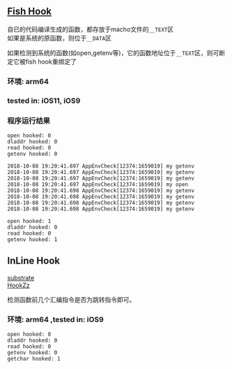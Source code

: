 ## [Fish Hook](https://github.com/facebook/fishhook)

自已的代码编译生成的函数，都存放于macho文件的`__TEXT`区  
如果是系统的原函数，则位于`__DATA`区

如果检测到系统的函数(如open,getenv等)，它的函数地址位于`__TEXT`区，则可断定它被fish hook重绑定了

### 环境: arm64 
### tested in: iOS11, iOS9
### 程序运行结果

```
open hooked: 0
dladdr hooked: 0
read hooked: 0
getenv hooked: 0

2018-10-08 19:20:41.697 AppEnvCheck[12374:1659019] my getenv
2018-10-08 19:20:41.697 AppEnvCheck[12374:1659019] my getenv
2018-10-08 19:20:41.697 AppEnvCheck[12374:1659019] my getenv
2018-10-08 19:20:41.697 AppEnvCheck[12374:1659019] my open
2018-10-08 19:20:41.698 AppEnvCheck[12374:1659019] my getenv
2018-10-08 19:20:41.698 AppEnvCheck[12374:1659019] my getenv
2018-10-08 19:20:41.698 AppEnvCheck[12374:1659019] my getenv
2018-10-08 19:20:41.698 AppEnvCheck[12374:1659019] my getenv

open hooked: 1
dladdr hooked: 0
read hooked: 0
getenv hooked: 1
```

## InLine Hook

[substrate](https://github.com/coolstar/substitute.git)  
[HookZz](https://github.com/jmpews/HookZz)  

检测函数前几个汇编指令是否为跳转指令即可。 

### 环境: arm64 ,tested in: iOS9

```
open hooked: 0
dladdr hooked: 0
read hooked: 0
getenv hooked: 0
getchar hooked: 1
```



